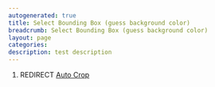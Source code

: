 ```yaml
---
autogenerated: true
title: Select Bounding Box (guess background color)
breadcrumb: Select Bounding Box (guess background color)
layout: page
categories: 
description: test description
---
```


1.  REDIRECT [Auto Crop](Auto_Crop)
